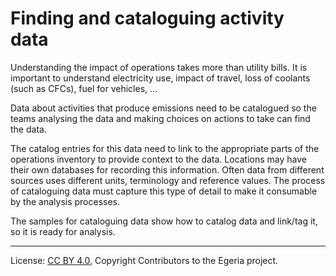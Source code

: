 <!-- SPDX-License-Identifier: CC-BY-4.0 -->
<!-- Copyright Contributors to the Egeria project. -->


# Finding and cataloguing activity data

Understanding the impact of operations takes more than utility bills.  It is important to understand electricity use, 
impact of travel, loss of coolants (such as CFCs), fuel for vehicles, ...

Data about activities that produce emissions need to be catalogued so the teams analysing the data and making choices on actions
to take can find the data. 

The catalog entries for this data need to link to the appropriate parts of the operations inventory to provide
context to the data.  Locations may have their own databases for recording this information.
Often data from different sources uses different units, terminology and reference values. 
The process of cataloguing data must capture this type of detail to make it consumable by the analysis processes.

The samples for cataloguing data show how to catalog data and link/tag it, so it is ready for analysis.


----
License: [CC BY 4.0](https://creativecommons.org/licenses/by/4.0/), Copyright Contributors to the Egeria project.